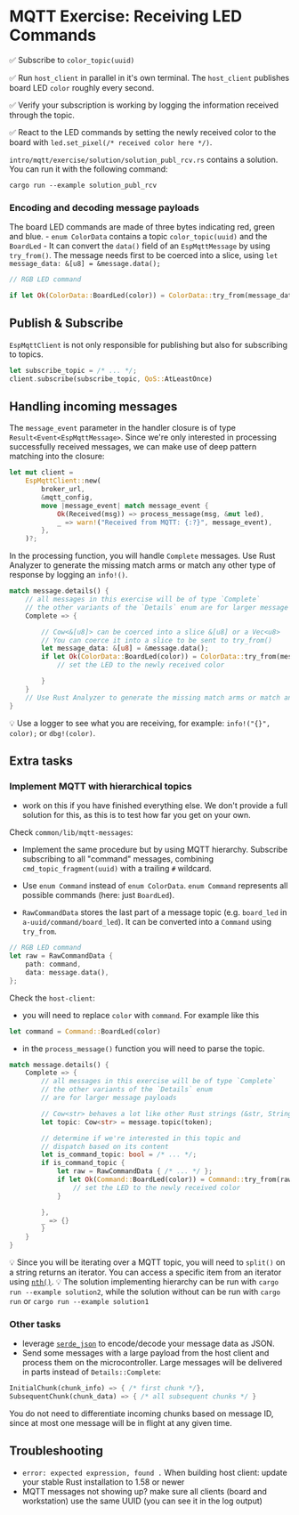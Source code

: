 # MQTT Exercise: Receiving LED Commands

✅ Subscribe to `color_topic(uuid)`

✅ Run `host_client` in parallel in it's own terminal. The `host_client` publishes board LED `color` roughly every second.

✅ Verify your subscription is working by logging the information received through the topic.

✅ React to the LED commands by setting the newly received color to the board with `led.set_pixel(/* received color here */)`.

`intro/mqtt/exercise/solution/solution_publ_rcv.rs` contains a solution. You can run it with the following command:

```console
cargo run --example solution_publ_rcv
```

### Encoding and decoding message payloads

The board LED commands are made of three bytes indicating red, green and blue.
    - `enum ColorData` contains a topic `color_topic(uuid)` and the `BoardLed`
    - It can convert the `data()` field of an `EspMqttMessage` by using `try_from()`. The message needs first to be coerced into a slice, using `let message_data: &[u8] = &message.data();`


```rust
// RGB LED command

if let Ok(ColorData::BoardLed(color)) = ColorData::try_from(message_data) { /* set new color here */ }
```

## Publish & Subscribe

`EspMqttClient` is not only responsible for publishing but also for subscribing to topics.

```rust
let subscribe_topic = /* ... */;
client.subscribe(subscribe_topic, QoS::AtLeastOnce)
```

## Handling incoming messages


The `message_event` parameter in the handler closure is of type `Result<Event<EspMqttMessage>`.
Since we're only interested in processing successfully received messages, we can make use of deep pattern matching into the closure:

```rust
let mut client =
    EspMqttClient::new(
        broker_url,
        &mqtt_config,
        move |message_event| match message_event {
            Ok(Received(msg)) => process_message(msg, &mut led),
            _ => warn!("Received from MQTT: {:?}", message_event),
        },
    )?;
```

In the processing function, you will handle `Complete` messages. Use Rust Analyzer to generate the missing match arms or match any other type of response by logging an `info!()`.
```rust
match message.details() {
    // all messages in this exercise will be of type `Complete`
    // the other variants of the `Details` enum are for larger message payloads
    Complete => {

        // Cow<&[u8]> can be coerced into a slice &[u8] or a Vec<u8>
        // You can coerce it into a slice to be sent to try_from()
        let message_data: &[u8] = &message.data();
        if let Ok(ColorData::BoardLed(color)) = ColorData::try_from(message_data) {
            // set the LED to the newly received color

        }
    }
    // Use Rust Analyzer to generate the missing match arms or match an incomplete message with a log message.
}
```

💡 Use a logger to see what you are receiving, for example: `info!("{}", color);` or `dbg!(color)`.

## Extra tasks

### Implement MQTT with hierarchical topics
- work on this if you have finished everything else. We don't provide a full solution for this, as this is to test how far you get on your own.

Check `common/lib/mqtt-messages`:

- Implement the same procedure but by using MQTT hierarchy. Subscribe subscribing to all "command" messages, combining `cmd_topic_fragment(uuid)` with a trailing `#` wildcard.

- Use `enum Command` instead of `enum ColorData`. `enum Command` represents all possible commands (here: just `BoardLed`).

- `RawCommandData` stores the last part of a message topic (e.g. `board_led` in `a-uuid/command/board_led`). It can be converted into a `Command` using `try_from`.

```rust
// RGB LED command
let raw = RawCommandData {
    path: command,
    data: message.data(),
};

```

Check the `host-client`:

- you will need to replace `color` with `command`. For example like this

```rust
let command = Command::BoardLed(color)
```

- in the `process_message()` function you will need to parse the topic.

```rust
match message.details() {
    Complete => {
        // all messages in this exercise will be of type `Complete`
        // the other variants of the `Details` enum
        // are for larger message payloads

        // Cow<str> behaves a lot like other Rust strings (&str, String)
        let topic: Cow<str> = message.topic(token);

        // determine if we're interested in this topic and
        // dispatch based on its content
        let is_command_topic: bool = /* ... */;
        if is_command_topic {
            let raw = RawCommandData { /* ... */ };
            if let Ok(Command::BoardLed(color)) = Command::try_from(raw) {
                // set the LED to the newly received color
            }

        },
        _ => {}
        }
    }
}
```

💡 Since you will be iterating over a MQTT topic, you will need to `split()` on a string returns an iterator. You can access a specific item from an iterator using [`nth()`](https://doc.rust-lang.org/std/iter/trait.Iterator.html#method.nth).
💡 The solution implementing hierarchy can be run with `cargo run --example solution2`, while the solution without can be run with `cargo run` or `cargo run --example solution1`

### Other tasks

- leverage [`serde_json`](https://docs.serde.rs/serde_json/) to encode/decode your message data as JSON.
- Send some messages with a large payload from the host client and process them on the microcontroller. Large messages will be delivered in parts instead of `Details::Complete`:

```rust
InitialChunk(chunk_info) => { /* first chunk */},
SubsequentChunk(chunk_data) => { /* all subsequent chunks */ }
```
You do not need to differentiate incoming chunks based on message ID, since at most one message will be in flight at any given time.

## Troubleshooting

- `error: expected expression, found .` When building host client: update your stable Rust installation to 1.58 or newer
- MQTT messages not showing up? make sure all clients (board and workstation) use the same UUID (you can see it in the log output)
